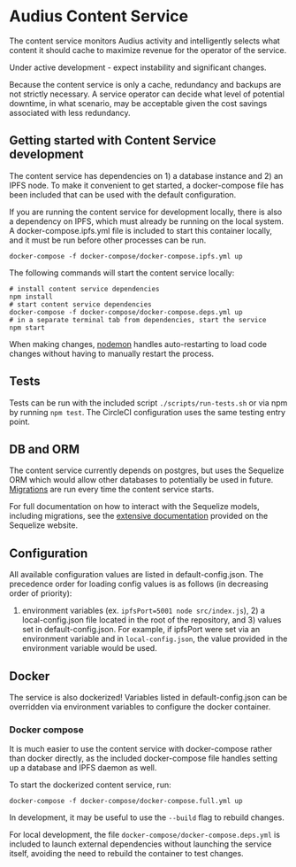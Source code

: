 # Audius Content Service

The content service monitors Audius activity and intelligently selects what content it
should cache to maximize revenue for the operator of the service.

Under active development - expect instability and significant changes.

Because the content service is only a cache, redundancy and backups are not strictly
necessary. A service operator can decide what level of potential downtime, in what scenario,
may be acceptable given the cost savings associated with less redundancy.

## Getting started with Content Service development

The content service has dependencies on 1) a database instance and 2) an IPFS node. To
make it convenient to get started, a docker-compose file has been included that can be
used with the default configuration.

If you are running the content service for development locally, there is also a dependency
on IPFS, which must already be running on the local system. A docker-compose.ipfs.yml file
is included to start this container locally, and it must be run before other processes can
be run.
```
docker-compose -f docker-compose/docker-compose.ipfs.yml up
```


The following commands will start the content service locally:

```
# install content service dependencies
npm install
# start content service dependencies
docker-compose -f docker-compose/docker-compose.deps.yml up
# in a separate terminal tab from dependencies, start the service
npm start
```

When making changes, [nodemon](https://nodemon.io/) handles auto-restarting to load code
changes without having to manually restart the process.

## Tests

Tests can be run with the included script `./scripts/run-tests.sh` or via npm by running
`npm test`. The CircleCI configuration uses the same testing entry point.

## DB and ORM

The content service currently depends on postgres, but uses the Sequelize ORM which would
allow other databases to potentially be used in future. [Migrations](http://docs.sequelizejs.com/manual/tutorial/migrations.html) are run every time the
content service starts.

For full documentation on how to interact with the Sequelize models, including migrations,
see the [extensive documentation](http://docs.sequelizejs.com/) provided on the Sequelize
website.

## Configuration

All available configuration values are listed in default-config.json. The precedence order for
loading config values is as follows (in decreasing order of priority):
1) environment variables (ex. `ipfsPort=5001 node src/index.js`), 2) a local-config.json
file located in the root of the repository, and 3) values set in default-config.json. For
example, if ipfsPort were set via an environment variable and in `local-config.json`,
the value provided in the environment variable would be used.

## Docker

The service is also dockerized! Variables listed in default-config.json can be overridden via
environment variables to configure the docker container.

### Docker compose

It is much easier to use the content service with docker-compose rather than docker directly,
as the included docker-compose file handles setting up a database and IPFS daemon as well.

To start the dockerized content service, run:

```
docker-compose -f docker-compose/docker-compose.full.yml up
```

In development, it may be useful to use the `--build` flag to rebuild changes.

For local development, the file `docker-compose/docker-compose.deps.yml` is included to
launch external dependencies without launching the service itself, avoiding the need to
rebuild the container to test changes.
